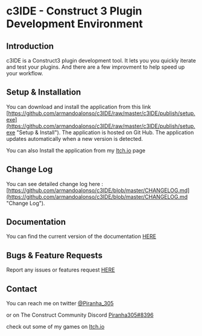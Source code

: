 # c3IDE - Construct 3 Plugin Development Environment 

## Introduction
c3IDE is a Construct3 plugin development tool. It lets you you quickly iterate and test your plugins. And there are a few improvment to help speed up your workflow.

## Setup & Installation
You can download and install the application from this link [https://github.com/armandoalonso/c3IDE/raw/master/c3IDE/publish/setup.exe](https://github.com/armandoalonso/c3IDE/raw/master/c3IDE/publish/setup.exe "Setup & Install"). The application is hosted on Git Hub. The application updates automatically when a new version is detected.

You can also Install the application from my [Itch.io](https://piranha305.itch.io/c3ide) page

## Change Log
You can see detailed change log here : [https://github.com/armandoalonso/c3IDE/blob/master/CHANGELOG.md](https://github.com/armandoalonso/c3IDE/blob/master/CHANGELOG.md "Change Log").

## Documentation
You can find the current version of the documentation [HERE](https://github.com/armandoalonso/c3IDE/blob/master/doc/index.md)

## Bugs & Feature Requests
Report any issues or features request [HERE](https://github.com/armandoalonso/c3IDE/issues) 

## Contact
You can reach me on twitter [@Piranha_305](https://twitter.com/piranha_305)

or on The Construct Community Discord [Piranha305#8396](https://discordapp.com/channels/116497549237551109/253490735268102144)

check out some of my games on [Itch.io](https://piranha305.itch.io/)


 